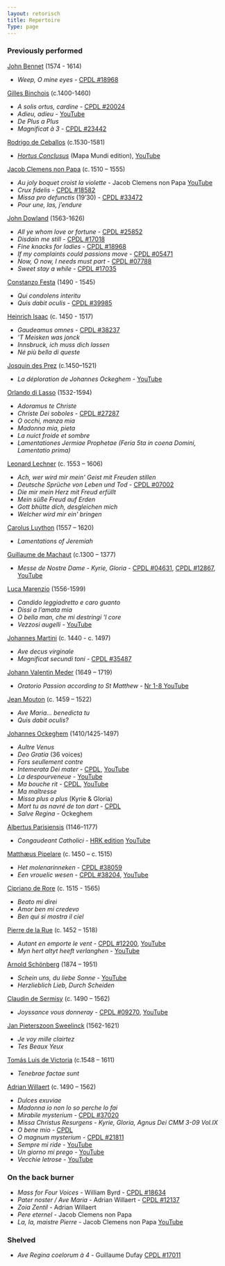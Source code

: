 ```yaml
---
layout: retorisch
title: Repertoire
Type: page
---
```


### Previously performed

[John Bennet](http://en.wikipedia.org/wiki/John_Bennet) (1574 - 1614)

* _Weep, O mine eyes_ -
[CPDL #18968](http://www.cpdl.org/wiki/index.php/Weep,_O_Mine_Eyes_%28John_Bennet%29)


[Gilles Binchois](http://en.wikipedia.org/wiki/Gilles_Binchois) (c.1400-1460)

* _A solis ortus, cardine_  -
[CPDL #20024](http://www.cpdl.org/wiki/index.php/A_solis_ortus_cardine_a_4_%28Gilles_Binchois%29)
* _Adieu, adieu_ -
[YouTube](http://www.youtube.com/watch?v=qv83yN8wQwY%29)
* _De Plus a Plus_
* _Magnificat à 3_  -
[CPDL #23442](http://www.cpdl.org/wiki/index.php/Magnificat_3ii_Toni_%28Gilles_Binchois%29)


[Rodrigo de Ceballos](http://en.wikipedia.org/wiki/Rodrigo_de_Ceballos) (c.1530-1581)

* _[Hortus Conclusus](/post/ceballos-hortus-conclusus)_ (Mapa Mundi edition),
[YouTube](http://www.youtube.com/watch?v=XoNlooK1tmg%29)


[Jacob Clemens non Papa](https://en.wikipedia.org/wiki/Jacob_Clemens_non_Papa) (c. 1510 – 1555)

* _Au joly boquet croist la violette_ - Jacob Clemens non Papa
[YouTube](https://www.youtube.com/watch?v=PpGw19nzYGk)
* _Crux fidelis_ -
[CPDL #18582](http://www.cpdl.org/wiki/index.php/Crux_fidelis_%28Jacobus_Clemens_non_Papa%29)
* _Missa pro defunctis_ (19’30) -
[CPDL #33472](http://www.cpdl.org/wiki/index.php/Missa_pro_defunctis_%28Jacobus_Clemens_non_Papa%29)
* _Pour une, las, j’endure_


[John Dowland](http://en.wikipedia.org/wiki/John_Dowland) (1563-1626)

* _All ye whom love or fortune_ -
[CPDL #25852](http://www.cpdl.org/wiki/index.php/All_ye,_whom_love_or_fortune_hath_betrayed_%28John_Dowland%29)
* _Disdain me still_ -
[CPDL #17018](http://www.cpdl.org/wiki/index.php/Disdain_me_still_%28John_Dowland%29)
* _Fine knacks for ladies_ -
[CPDL #18968](http://www.cpdl.org/wiki/index.php/Fine_knacks_for_ladies_%28John_Dowland%29)
* _If my complaints could passions move_ -
[CPDL #05471](http://www.cpdl.org/wiki/index.php/If_my_complaints_could_passions_move_%28John_Dowland%29)
* _Now, O now, I needs must part_ -
[CPDL #07788](http://www.cpdl.org/wiki/index.php/Now,_O_now,_I_needs_must_part_%28John_Dowland%29)
* _Sweet stay a while_ -
[CPDL #17035](http://www.cpdl.org/wiki/index.php/Sweet_stay_a_while_%28John_Dowland%29)


[Constanzo Festa](https://en.wikipedia.org/wiki/Costanzo_Festa) (1490 - 1545)

* _Qui condolens interitu_
* _Quis dabit oculis_ -
[CPDL #39985](http://www.cpdl.org/wiki/index.php/Quis_dabit_oculis_(Costanzo_Festa))


[Heinrich Isaac](https://en.wikipedia.org/wiki/Heinrich_Isaac) (c. 1450 - 1517)

* _Gaudeamus omnes_ -
[CPDL #38237](http://www.cpdl.org/wiki/index.php/Gaudeamus_omnes_(Heinrich_Isaac))
* _’T Meisken was jonck_
* _Innsbruck, ich muss dich lassen_
* _Né più bella di queste_


[Josquin des Prez](http://en.wikipedia.org/wiki/Josquin_des_Prez) (c.1450–1521)

* _La déploration de Johannes Ockeghem_ -
[YouTube](http://www.youtube.com/watch?v=XrYCyopfo9Y%29)


[Orlando di Lasso](http://en.wikipedia.org/wiki/Orlando_di_Lasso) (1532-1594)

* _Adoramus te Christe_
* _Christe Dei soboles_  -
[CPDL #27287](http://www2.cpdl.org/wiki/index.php/Christe_Dei_soboles_%28Orlando_di_Lasso%29)
* _O occhi, manza mia_
* _Madonna mia, pieta_
* _La nuict froide et sombre_
* _Lamentationes Jermiae Prophetae (Feria 5ta in coena Domini, Lamentatio prima)_


[Leonard Lechner](https://en.wikipedia.org/wiki/Leonard_Lechner) (c. 1553 – 1606)

* _Ach, wer wird mir mein' Geist mit Freuden stillen_
* _Deutsche Sprüche von Leben und Tod_ -
[CPDL #07002](http://www.cpdl.org/wiki/index.php/Deutsche_Sprüche_von_Leben_und_Tod_%28Leonhard_Lechner%29)
* _Die mir mein Herz mit Freud erfüllt_
* _Mein süße Freud auf Erden_
* _Gott bhütte dich, desgleichen mich_
* _Welcher wird mir ein' bringen_


[Carolus Luython](https://en.wikipedia.org/wiki/Carolus_Luython) (1557 – 1620)

* _Lamentations of Jeremiah_


[Guillaume de Machaut](http://en.wikipedia.org/wiki/Guillaume_de_Machaut) (c.1300 – 1377)

* _Messe de Nostre Dame - Kyrie, Gloria_  -
[CPDL #04631](http://www.cpdl.org/wiki/index.php/Messe_de_Nostre_Dame_%28Guillaume_de_Machaut%29),
[CPDL #12867](http://www.cpdl.org/wiki/index.php/Messe_de_Nostre_Dame_%28Guillaume_de_Machaut%29),
[YouTube](http://www.youtube.com/watch?v=11A4wqv8_wo%29)


[Luca Marenzio](https://en.wikipedia.org/wiki/Luca_Marenzio) (1556-1599)

* _Candido leggiadretto e caro guanto_
* _Dissi a l’amata mia_
* _O bella man, che mi destringi ’l core_
* _Vezzosi augelli_ -
[YouTube](https://www.youtube.com/watch?v=B1uroW--atA)


[Johannes Martini](https://en.wikipedia.org/wiki/Johannes_Martini) (c. 1440 - c. 1497)

* _Ave decus virginale_
* _Magnificat secundi toni_ -
[CPDL #35487](http://www.cpdl.org/wiki/index.php/Magnificat_secundi_toni_(Johannes_Martini))


[Johann Valentin Meder](http://en.wikipedia.org/wiki/Johann_Valentin_Meder) (1649 – 1719)

* _Oratorio Passion according to St Matthew_ - [Nr 1-8 YouTube](http://www.youtube.com/watch?v=3U9tAktyrzw%29)


[Jean Mouton](https://en.wikipedia.org/wiki/Jean_Mouton) (c. 1459 – 1522)

* _Ave Maria… benedicta tu_
* _Quis dabit oculis?_


[Johannes Ockeghem](http://en.wikipedia.org/wiki/Johannes_Ockeghem) (1410/1425-1497)

* _Aultre Venus_
* _Deo Gratia_ (36 voices)
* _Fors seullement contre_
* _Intemerata Dei mater_ -
[CPDL](http://www.cpdl.org/wiki/index.php/Intemerata_Dei_mater_%28Johannes_Ockeghem%29),
[YouTube](http://www.youtube.com/watch?v=ruDHDQXNF-I%29)
* _La despourveneue_ -
[YouTube](http://www.youtube.com/watch?v=Ah-s1zANdBg%29)
* _Ma bouche rit_ -
[CPDL](http://www.cpdl.org/wiki/index.php/Ma_bouche_rit_%28Johannes_Ockeghem%29),
[YouTube](http://www.youtube.com/watch?v=Eo1dM_KLwbc%29)
* _Ma maîtresse_
* _Missa plus a plus_ (Kyrie & Gloria)
* _Mort tu as navré de ton dart_ -
[CPDL](http://www.cpdl.org/wiki/index.php/Mort_tu_as_navrè_de_ton_dart_%28Johannes_Ockeghem%29)
* _Salve Regina_ - Ockeghem


[Albertus Parisiensis](http://en.wikipedia.org/wiki/Albertus_Parisiensis) (1146–1177)

* _Congaudeant Catholici_ - [HRK edition](/post/parisiensis-congaudeant-catholici%29)
[YouTube](http://www.youtube.com/watch?v=ej5qJVDmPQo%29)


[Matthæus Pipelare](https://en.wikipedia.org/wiki/Matthaeus_Pipelare) (c. 1450 – c. 1515)

* _Het molenarinneken_ -
[CPDL #38059](http://www.cpdl.org/wiki/index.php/Het_Molenarinneken_%28Matthaeus_Pipelare%29)
* _Een vrouelic wesen_ -
[CPDL #38204](http://www2.cpdl.org/wiki/index.php/Een_vrouelic_wesen_%28Matthaeus_Pipelare%29),
[YouTube](https://www.youtube.com/watch?v=2orB7-yPwvg)


[Cipriano de Rore](https://en.wikipedia.org/wiki/Cipriano_de_Rore) (c. 1515 - 1565)

* _Beato mi direi_
* _Amor ben mi credevo_
* _Ben qui si mostra il ciel_


[Pierre de la Rue](https://en.wikipedia.org/wiki/Pierre_de_la_Rue) (c. 1452 – 1518)

* _Autant en emporte le vent_ -
[CPDL #12200](http://www.cpdl.org/wiki/index.php/Autant_en_emporte_le_vent_%28Pierre_de_La_Rue%29),
[YouTube](https://www.youtube.com/watch?v=xb7b4DiXxkI)
* _Myn hert altyt heeft verlanghen_ -
[YouTube](https://www.youtube.com/watch?v=BBnUMNzOxVA)


[Arnold Schönberg](http://en.wikipedia.org/wiki/Arnold_Schoenberg) (1874 – 1951)

* _Schein uns, du liebe Sonne_ -
[YouTube](http://www.youtube.com/watch?v=u5DY9pvEGdg%29)
* _Herzlieblich Lieb, Durch Scheiden_


[Claudin de Sermisy](https://en.wikipedia.org/wiki/Claudin_de_Sermisy) (c. 1490 – 1562)

* _Joyssance vous donneray_ -
[CPDL #09270](http://www.cpdl.org/wiki/index.php/Joyssance_vous_donneray_%28Claudin_de_Sermisy%29),
[YouTube](https://www.youtube.com/watch?v=CyZTd1puy7k)


[Jan Pieterszoon Sweelinck](http://en.wikipedia.org/wiki/Jan_Pieterszoon_Sweelinck) (1562-1621)

* _Je voy mille clairtez_
* _Tes Beaux Yeux_


[Tomás Luis de Victoria](https://en.wikipedia.org/wiki/Tomás_Luis_de_Victoria) (c.1548 – 1611)

* _Tenebrae factae sunt_


[Adrian Willaert](https://en.wikipedia.org/wiki/Adrian_Willaert) (c. 1490 – 1562)

* _Dulces exuviae_
* _Madonna io non lo so perche lo fai_
* _Mirabile mysterium_ -
[CPDL #37020](http://www.cpdl.org/wiki/index.php/Mirabile_mysterium_%28Adrian_Willaert%29)
* _Missa Christus Resurgens - Kyrie, Gloria, Agnus Dei_ *CMM 3-09 Vol.IX*
* _O bene mio_ -
[CPDL](http://www.cpdl.org/wiki/index.php/O_bene_mio_%28Adrian_Willaert%29)
* _O magnum mysterium_ -
[CPDL #21811](http://www.cpdl.org/wiki/index.php/O_magnum_mysterium_%28Adrian_Willaert%29)
* _Sempre mi ride_ -
[YouTube](https://www.youtube.com/watch?v=guLn_Jt7Nwg)
* _Un giorno mi prego_ -
[YouTube](https://www.youtube.com/watch?v=oVDKJDzYt1U)
* _Vecchie letrose_ -
[YouTube](https://www.youtube.com/watch?v=IRMJsWI1zYI)


### On the back burner

* _Mass for Four Voices_ - William Byrd -
[CPDL #18634](http://www.cpdl.org/wiki/index.php/Mass_for_Four_Voices_%28William_Byrd%29)
* _Pater noster / Ave Maria_ - Adrian Willaert -
[CPDL #12137](http://www.cpdl.org/wiki/index.php/Pater_noster_-_Ave_Maria_%28Adrian_Willaert%29)
* _Zoia Zentil_ - Adrian Willaert
* _Pere eternel_ - Jacob Clemens non Papa
* _La, la, maistre Pierre_ - Jacob Clemens non Papa
[YouTube](https://www.youtube.com/watch?v=E7Wh2GJcGNU)

### Shelved

* _Ave Regina coelorum à 4_  - Guillaume Dufay
[CPDL #17011](http://www.cpdl.org/wiki/index.php/Ave_Regina_coelorum_a_4_%28Guillaume_Dufay%29)
